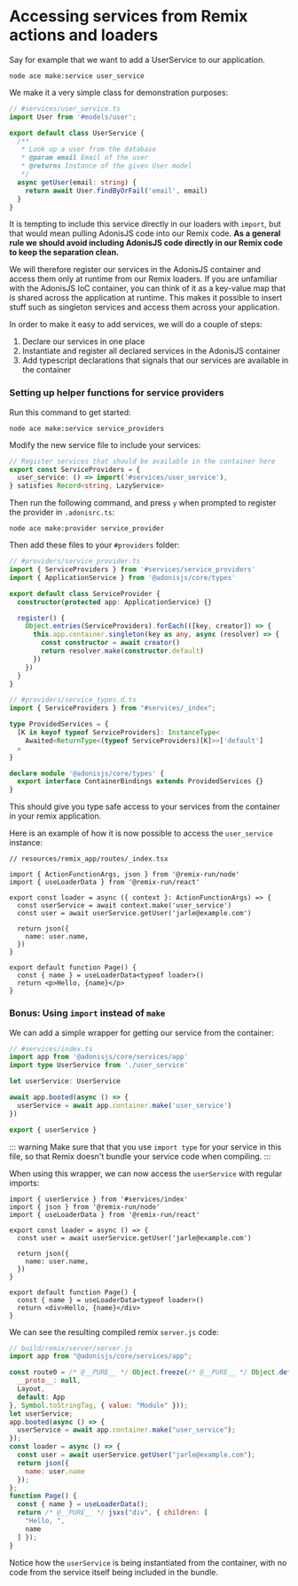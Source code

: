 # Accessing services from Remix actions and loaders

Say for example that we want to add a UserService to our application.

```
node ace make:service user_service
```

We make it a very simple class for demonstration purposes:

```typescript
// #services/user_service.ts
import User from '#models/user';

export default class UserService {
  /**
   * Look up a user from the database
   * @param email Email of the user
   * @returns Instance of the given User model
   */
  async getUser(email: string) {
    return await User.findByOrFail('email', email)
  }
}
```

It is tempting to include this service directly in our loaders with `import`, but that would mean pulling AdonisJS code into our Remix code.
**As a general rule we should avoid including AdonisJS code directly in our Remix code to keep the separation clean.**

We will therefore register our services in the AdonisJS container and access them only at runtime from our Remix loaders.
If you are unfamiliar with the AdonisJS IoC container, you can think of it as a key-value map that is shared across the application at runtime.
This makes it possible to insert stuff such as singleton services and access them across your application.

In order to make it easy to add services, we will do a couple of steps:

1. Declare our services in one place
1. Instantiate and register all declared services in the AdonisJS container
1. Add typescript declarations that signals that our services are available in the container

### Setting up helper functions for service providers

Run this command to get started:

```
node ace make:service service_providers
```

Modify the new service file to include your services:

```typescript
// Register services that should be available in the container here
export const ServiceProviders = {
  user_service: () => import('#services/user_service'),
} satisfies Record<string, LazyService>
```


Then run the following command, and press `y` when prompted to register the provider in `.adonisrc.ts`:
```
node ace make:provider service_provider
```

Then add these files to your `#providers` folder:

```typescript
// #providers/service_provider.ts
import { ServiceProviders } from '#services/service_providers'
import { ApplicationService } from '@adonisjs/core/types'

export default class ServiceProvider {
  constructor(protected app: ApplicationService) {}

  register() {
    Object.entries(ServiceProviders).forEach(([key, creator]) => {
      this.app.container.singleton(key as any, async (resolver) => {
        const constructor = await creator()
        return resolver.make(constructor.default)
      })
    })
  }
}

```

```typescript
// #providers/service_types.d.ts
import { ServiceProviders } from "#services/_index";

type ProvidedServices = {
  [K in keyof typeof ServiceProviders]: InstanceType<
    Awaited<ReturnType<(typeof ServiceProviders)[K]>>['default']
  >
}

declare module '@adonisjs/core/types' {
  export interface ContainerBindings extends ProvidedServices {}
}

```

This should give you type safe access to your services from the container in your remix application.

Here is an example of how it is now possible to access the `user_service` instance:

```tsx
// resources/remix_app/routes/_index.tsx

import { ActionFunctionArgs, json } from '@remix-run/node'
import { useLoaderData } from '@remix-run/react'

export const loader = async ({ context }: ActionFunctionArgs) => {
  const userService = await context.make('user_service')
  const user = await userService.getUser('jarle@example.com')

  return json({
    name: user.name,
  })
}

export default function Page() {
  const { name } = useLoaderData<typeof loader>()
  return <p>Hello, {name}</p>
}

```

### Bonus: Using `import` instead of `make`

We can add a simple wrapper for getting our service from the container:

```typescript
// #services/index.ts
import app from '@adonisjs/core/services/app'
import type UserService from './user_service'

let userService: UserService

await app.booted(async () => {
  userService = await app.container.make('user_service')
})

export { userService }
```


::: warning
Make sure that that you use `import type` for your service in this file, so that Remix doesn't bundle your service code when compiling.
:::

When using this wrapper, we can now access the `userService` with regular imports:

```tsx
import { userService } from '#services/index'
import { json } from '@remix-run/node'
import { useLoaderData } from '@remix-run/react'

export const loader = async () => {
  const user = await userService.getUser('jarle@example.com')

  return json({
    name: user.name,
  })
}

export default function Page() {
  const { name } = useLoaderData<typeof loader>()
  return <div>Hello, {name}</div>
}

```


We can see the resulting compiled remix `server.js` code:
```js
// build/remix/server/server.js
import app from "@adonisjs/core/services/app";

const route0 = /* @__PURE__ */ Object.freeze(/* @__PURE__ */ Object.defineProperty({
  __proto__: null,
  Layout,
  default: App
}, Symbol.toStringTag, { value: "Module" }));
let userService;
app.booted(async () => {
  userService = await app.container.make("user_service");
});
const loader = async () => {
  const user = await userService.getUser("jarle@example.com");
  return json({
    name: user.name
  });
};
function Page() {
  const { name } = useLoaderData();
  return /* @__PURE__ */ jsxs("div", { children: [
    "Hello, ",
    name
  ] });
}

```

Notice how the `userService` is being instantiated from the container, with no code from the service itself being included in the bundle.